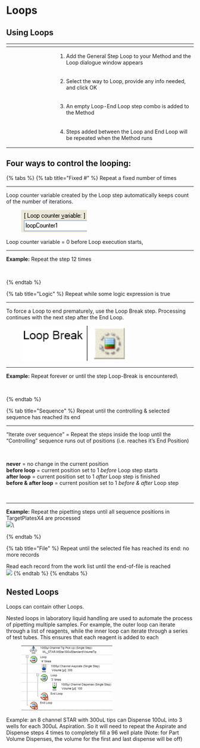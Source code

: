 # Loops

## Using Loops

<table data-header-hidden><thead><tr><th width="234"></th><th width="640"></th></tr></thead><tbody><tr><td><br><img src="blob:https://app.gitbook.com/bee01f9f-17dd-4567-bd04-3b5bb1d7447a" alt=""></td><td><ol><li>Add the General Step Loop to your Method and the Loop dialogue window appears</li></ol></td></tr><tr><td><br><img src="blob:https://app.gitbook.com/eeac64f4-7422-474f-9018-b9ad8ea6d7f3" alt=""></td><td><ol start="2"><li>Select the way to Loop, provide any info needed, and click OK</li></ol></td></tr><tr><td><br><img src="blob:https://app.gitbook.com/45c4c288-912b-473e-a97e-32b17171d9b9" alt=""></td><td><ol start="3"><li>An empty Loop-End Loop step combo is added to the Method</li></ol></td></tr><tr><td><br><img src="blob:https://app.gitbook.com/dfa1014d-9a3e-4b41-92e1-d73276f3d7bb" alt=""><br></td><td><ol start="4"><li>Steps added between the Loop and End Loop will be repeated when the Method runs</li></ol></td></tr></tbody></table>





## Four ways to control the looping:

{% tabs %}
{% tab title="Fixed #" %}
Repeat a fixed number of times

***

Loop counter variable created by the Loop step automatically keeps count of the number of iterations.

<figure><img src="../../../.gitbook/assets/image (83).png" alt="" width="177"><figcaption></figcaption></figure>

Loop counter variable = 0 before Loop execution starts,

***

**Example:** Repeat the step 12 times

<figure><img src="blob:https://app.gitbook.com/2b9789cb-3171-4343-b945-6be58dc5ee93" alt=""><figcaption></figcaption></figure>
{% endtab %}

{% tab title="Logic" %}
Repeat while some logic expression is true

***

To force a Loop to end prematurely, use the Loop Break step. Processing continues with the next step after the End Loop.

<figure><img src="../../../.gitbook/assets/image (84).png" alt=""><figcaption></figcaption></figure>

***

**Example:** Repeat forever or until the step Loop-Break is encountered\


<figure><img src="blob:https://app.gitbook.com/11f3922c-6e6d-419c-a670-133c3e0885d9" alt=""><figcaption></figcaption></figure>
{% endtab %}

{% tab title="Sequence" %}
Repeat until the controlling & selected sequence has reached its end

***

“Iterate over sequence” =  Repeat the steps inside the loop until the “Controlling” sequence runs out of positions (i.e. reaches it’s End Position)

<figure><img src="blob:https://app.gitbook.com/82592997-0c8a-45d3-8cda-b5f6a70dbdad" alt=""><figcaption></figcaption></figure>

**never** = no change in the current position \
**before loop** = current position set to 1 _before_ Loop step starts\
**after loop** = current position set to 1 _after_ Loop step is finished\
**before & after loop** = current position set to 1 _before & after_ Loop step

<figure><img src="blob:https://app.gitbook.com/fe9368da-a653-44a7-802e-514b93d4c9c6" alt=""><figcaption></figcaption></figure>

***

**Example:** Repeat the pipetting steps until all sequence positions in TargetPlatesX4 are processed\
![](blob:https://app.gitbook.com/8bed9c2a-a37b-4ddc-a4ba-0fe1983f30b0)\

{% endtab %}

{% tab title="File" %}
Repeat until the selected file has reached its end: no more records

&#x20;Read each record from the work list until the end-of-file is reached\
![](blob:https://app.gitbook.com/42267f91-8cac-4cc4-94d3-6f8c1eb17003)
{% endtab %}
{% endtabs %}



## Nested Loops

Loops can contain other Loops.

Nested loops in laboratory liquid handling are used to automate the process of pipetting multiple samples. For example, the outer loop can iterate through a list of reagents, while the inner loop can iterate through a series of test tubes. This ensures that each reagent is added to each

<figure><img src="../../../.gitbook/assets/image (87).png" alt="" width="245"><figcaption></figcaption></figure>

Example: an 8 channel STAR with 300uL tips can Dispense 100uL into 3 wells for each 300uL Aspiration. So it will need to repeat the Aspirate and Dispense steps 4 times to completely fill a 96 well plate (Note: for Part Volume Dispenses, the volume for the first and last dispense will be off)

&#x20;

&#x20;

&#x20;
